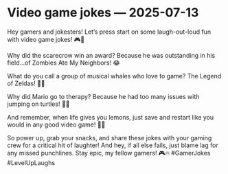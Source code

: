 # Video game jokes — 2025-07-13

Hey gamers and jokesters! Let’s press start on some laugh-out-loud fun with video game jokes! 🎮🤣

Why did the scarecrow win an award? Because he was outstanding in his field...of Zombies Ate My Neighbors! 😂

What do you call a group of musical whales who love to game? The Legend of Zeldas! 🐋🎶

Why did Mario go to therapy? Because he had too many issues with jumping on turtles! 🐢🍄

And remember, when life gives you lemons, just save and restart like you would in any good video game! 🍋🔄

So power up, grab your snacks, and share these jokes with your gaming crew for a critical hit of laughter! And hey, if all else fails, just blame lag for any missed punchlines. Stay epic, my fellow gamers! 🎮🔥 #GamerJokes #LevelUpLaughs